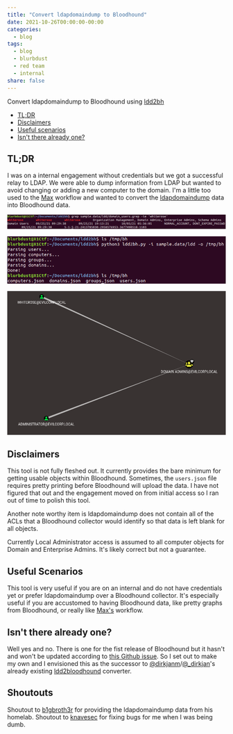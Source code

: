 ```yaml
---
title: "Convert ldapdomaindump to Bloodhound"
date: 2021-10-26T00:00:00-00:00
categories:
  - blog
tags:
  - blog
  - blurbdust
  - red team
  - internal
share: false
---
```


Convert ldapdomaindump to Bloodhound using [ldd2bh](https://github.com/blurbdust/ldd2bh)

- [TL;DR](#tldr)
- [Disclaimers](#disclaimers)
- [Useful scenarios](#useful-scenarios)
- [Isn't there already one?](#isnt-there-already-one)


## TL;DR

I was on a internal engagement without credentials but we got a successful relay to LDAP. We were able to dump information from LDAP but wanted to avoid changing or adding a new computer to the domain. I'm a little too used to the [Max](https://github.com/knavesec/Max) workflow and wanted to convert the [ldapdomaindump](https://github.com/dirkjanm/ldapdomaindump) data into Bloodhound data. 

![grep whiterose](https://raw.githubusercontent.com/whynotsecurity/whynotsecurity.github.io/master/assests/images/ldd2bh/ldd.png)


![conversion](https://raw.githubusercontent.com/whynotsecurity/whynotsecurity.github.io/master/assests/images/ldd2bh/tool.png)


![bloodhound](https://raw.githubusercontent.com/whynotsecurity/whynotsecurity.github.io/master/assests/images/ldd2bh/bloodhound.png)

## Disclaimers

This tool is not fully fleshed out. It currently provides the bare minimum for getting usable objects within Bloodhound. Sometimes, the `users.json` file requires pretty printing before Bloodhound will upload the data. I have not figured that out and the engagement moved on from initial access so I ran out of time to polish this tool. 

Another note worthy item is ldapdomaindump does not contain all of the ACLs that a Bloodhound collector would identify so that data is left blank for all objects.

Currently Local Administrator access is assumed to all computer objects for Domain and Enterprise Admins. It's likely correct but not a guarantee. 

## Useful Scenarios

This tool is very useful if you are on an internal and do not have credentials yet or prefer ldapdomaindump over a Bloodhound collector. It's especially useful if you are accustomed to having Bloodhound data, like pretty graphs from Bloodhound, or really like [Max's](https://github.com/knavesec/Max) workflow. 

## Isn't there already one?

Well yes and no. There is one for the fist release of Bloodhound but it hasn't and won't be updated according to [this Github issue](https://github.com/dirkjanm/ldapdomaindump/issues/14). So I set out to make my own and I envisioned this as the successor to [@dirkjanm](https://github.com/dirkjanm)/[@_dirkjan](https://twitter.com/_dirkjan)'s already existing [ldd2bloodhound](https://github.com/dirkjanm/ldapdomaindump/blob/9e65b48eab765bfc6f85e57f8a46ff728d74b4b1/ldapdomaindump/convert.py#L164) converter. 


## Shoutouts
Shoutout to [b1gbroth3r](https://twitter.com/your_b1gbroth3r) for providing the ldapdomaindump data from his homelab.
Shoutout to [knavesec](https://twitter.com/knavesec) for fixing bugs for me when I was being dumb. 

